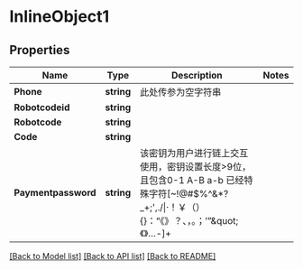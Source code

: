 # InlineObject1

## Properties

Name | Type | Description | Notes
------------ | ------------- | ------------- | -------------
**Phone** | **string** | 此处传参为空字符串 | 
**Robotcodeid** | **string** |  | 
**Robotcode** | **string** |  | 
**Code** | **string** |  | 
**Paymentpassword** | **string** | 该密钥为用户进行链上交互使用，密钥设置长度&gt;9位，且包含0-1 A-B a-b 已经特殊字符[~!@#$%^&amp;*?_+;&#39;,./\\|·！￥（）{}：“《》？、，。；’”\&quot;《》…-]+ | 

[[Back to Model list]](../README.md#documentation-for-models) [[Back to API list]](../README.md#documentation-for-api-endpoints) [[Back to README]](../README.md)


